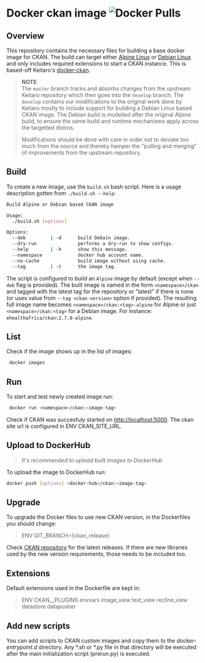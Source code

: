 # Docker ckan image  ![Docker Pulls](https://img.shields.io/docker/pulls/keitaro/ckan.svg)

## Overview

This repository contains the necessary files for building a base docker image for CKAN. The build can target either [Alpine Linux](https://alpinelinux.org/) or [Debian Linux](https//debian.org) and only includes required extensions to start a CKAN instance. This is based-off Keitaro's [docker-ckan](https://github.com/keitaroinc/docker-ckan).

> **NOTE**  
> The `master` branch tracks and absorbs changes from the upstream Keitaro repository which then goes into the `develop` branch. The `develop` contains our modifications to the original work done by Keitaro mostly to include support for building a Debian Linux based CKAN image. The Debian build is modelled after the original Alpine build, to ensure the same build and runtime mechanisms apply across the targetted distros.
>
> Modifications should be done with care in order not to deviate too much from the source and thereby hamper the "pulling and merging" of improvements from the upstream repository.

## Build

To create a new image, use the `build.sh` bash script. Here is a usage description gotten from `./build.sh --help`:

```sh
Build Alpine or Debian based CKAN image

Usage:
  ./build.sh [options]

Options:
  --deb         | -d      build Debain image.
  --dry-run               performs a dry-run to show configs.
  --help        | -h      show this message.
  --namespace             docker hub account name.
  --no-cache              build image without using cache.
  --tag         | -t      the image tag.
```

The script is configured to build an `Alpine` image by default (except when `--deb` flag is provided). The built image is named in the form `<namespace>/ckan` and tagged with the latest tag for the repository or "latest" if there is none (or uses value from `--tag <ckan-version>` option if provided). The resulting full image name becomes `<namespace>/ckan:<tag>-alpine` for Alpine or just `<namespace>/ckan:<tag>` for a Debian image. For instance: `ehealthafrica/ckan:2.7.8-alpine`.

## List

Check if the image shows up in the list of images:

```sh
 docker images
```

## Run

To start and test newly created image run:

```sh
 docker run <namespace>/ckan:<image-tag>
```

Check if CKAN was succesfuly started on <http://localhost:5000>. The ckan site url is configured in ENV CKAN_SITE_URL.

## Upload to DockerHub

> *It's recommended to upload built images to DockerHub*

To upload the image to DockerHub run:

```sh
docker push [options] <docker-hub>/ckan:<image-tag>
```

## Upgrade

To upgrade the Docker files to use new CKAN version, in the Dockerfiles you should change:

> ENV GIT_BRANCH={ckan_release}

Check [CKAN repository](https://github.com/ckan/ckan/releases) for the latest releases. 
If there are new libraries used by the new version requirements, those needs to be included too.

## Extensions

Default extensions used in the Dockerfile  are kept in:

> ENV CKAN__PLUGINS envvars image_view text_view recline_view datastore datapusher

## Add new scripts

You can add scripts to CKAN custom images and copy them to the *docker-entrypoint.d* directory. Any *.sh or *.py file in that directory will be executed after the main initialization script (prerun.py) is executed.
